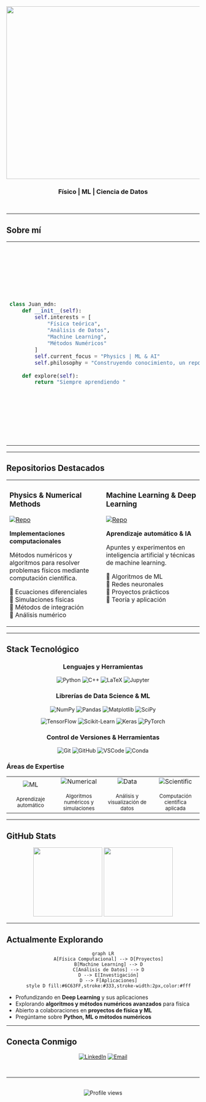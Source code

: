 <div align="center">

<img width="1792" height="450" alt="Captura de pantalla 2025-10-21 210232" src="https://github.com/user-attachments/assets/f425ad57-5089-4a1b-8a08-a87de179e08a" />

<br>

###  Físico | ML | Ciencia de Datos

<br>

---

</div>

##  Sobre mí

<table>
<tr>
<td width="50%">

```python
class Juan_mdn:
    def __init__(self):
        self.interests = [
            "Física teórica",
            "Análisis de Datos",
            "Machine Learning",
            "Métodos Numéricos"
        ]
        self.current_focus = "Physics | ML & AI"
        self.philosophy = "Construyendo conocimiento, un repositorio a la vez "
    
    def explore(self):
        return "Siempre aprendiendo "
```

</td>
<td width="50%">

###  Mi Enfoque

Combino **física**, **matemáticas** y **programación** para resolver los problemas que me interesan. Busco transformar teoría física en código funcional y explorar cómo el machine learning puede aplicarse a conceptos de física y matemáticas.

</td>
</tr>
</table>

---

##  Repositorios Destacados

<div align="center">

<table>
<tr>
<td width="50%" valign="top">

###  Physics & Numerical Methods
[![Repo](https://img.shields.io/badge/Ver_Repositorio-6C63FF?style=for-the-badge&logo=github&logoColor=white)](https://github.com/juareymal-ui/Portfolio-Roadmap-Physics-Numerical-Methods.)

**Implementaciones computacionales**

Métodos numéricos y algoritmos para resolver problemas físicos mediante computación científica.

🔹 Ecuaciones diferenciales  
🔹 Simulaciones físicas  
🔹 Métodos de integración  
🔹 Análisis numérico  

</td>
<td width="50%" valign="top">

###  Machine Learning & Deep Learning
[![Repo](https://img.shields.io/badge/Ver_Repositorio-ff6b6b?style=for-the-badge&logo=github&logoColor=white)](https://github.com/juareymal-ui/ML-AI-Lecture-Notes)

**Aprendizaje automático & IA**

Apuntes y experimentos en inteligencia artificial y técnicas de machine learning.

🔹 Algoritmos de ML  
🔹 Redes neuronales  
🔹 Proyectos prácticos  
🔹 Teoría y aplicación  

</td>
</tr>
</table>

</div>

---

## Stack Tecnológico

<div align="center">

### Lenguajes y Herramientas

<p>
<img src="https://img.shields.io/badge/Python-Scientific-4584b6?style=for-the-badge&logo=python&logoColor=white" alt="Python"/>
<img src="https://img.shields.io/badge/C++-00599C?style=for-the-badge&logo=cplusplus&logoColor=white" alt="C++"/>
<img src="https://img.shields.io/badge/LaTeX-008080?style=for-the-badge&logo=latex&logoColor=white" alt="LaTeX"/>
<img src="https://img.shields.io/badge/Jupyter-F37626?style=for-the-badge&logo=jupyter&logoColor=white" alt="Jupyter"/>
</p>

### Librerías de Data Science & ML

<p>
<img src="https://img.shields.io/badge/NumPy-013243?style=for-the-badge&logo=numpy&logoColor=white" alt="NumPy"/>
<img src="https://img.shields.io/badge/Pandas-150458?style=for-the-badge&logo=pandas&logoColor=white" alt="Pandas"/>
<img src="https://img.shields.io/badge/Matplotlib-11557c?style=for-the-badge&logo=python&logoColor=white" alt="Matplotlib"/>
<img src="https://img.shields.io/badge/SciPy-8CAAE6?style=for-the-badge&logo=scipy&logoColor=white" alt="SciPy"/>
</p>

<p>
<img src="https://img.shields.io/badge/TensorFlow-FF6F00?style=for-the-badge&logo=tensorflow&logoColor=white" alt="TensorFlow"/>
<img src="https://img.shields.io/badge/Scikit--Learn-F7931E?style=for-the-badge&logo=scikit-learn&logoColor=white" alt="Scikit-Learn"/>
<img src="https://img.shields.io/badge/Keras-D00000?style=for-the-badge&logo=keras&logoColor=white" alt="Keras"/>
<img src="https://img.shields.io/badge/PyTorch-EE4C2C?style=for-the-badge&logo=pytorch&logoColor=white" alt="PyTorch"/>
</p>

### Control de Versiones & Herramientas

<p>
<img src="https://img.shields.io/badge/Git-F05032?style=for-the-badge&logo=git&logoColor=white" alt="Git"/>
<img src="https://img.shields.io/badge/GitHub-181717?style=for-the-badge&logo=github&logoColor=white" alt="GitHub"/>
<img src="https://img.shields.io/badge/VSCode-007ACC?style=for-the-badge&logo=visualstudiocode&logoColor=white" alt="VSCode"/>
<img src="https://img.shields.io/badge/Conda-44A833?style=for-the-badge&logo=anaconda&logoColor=white" alt="Conda"/>
</p>

</div>

### Áreas de Expertise

<table>
</td>
<td align="center" width="25%">
<img src="https://img.shields.io/badge/Machine-Learning-ff6b6b?style=for-the-badge" alt="ML"/>
<br><br>
<sub>Aprendizaje automático </sub>
</td>
<td align="center" width="25%">
<img src="https://img.shields.io/badge/Numerical-Methods-6C63FF?style=for-the-badge" alt="Numerical"/>
<br><br>
<sub>Algoritmos numéricos y simulaciones</sub>
</td>
<td align="center" width="25%">
<img src="https://img.shields.io/badge/Data-Analysis-4584b6?style=for-the-badge" alt="Data"/>
<br><br>
<sub>Análisis y visualización de datos</sub>
</td>
<td align="center" width="25%">
<img src="https://img.shields.io/badge/Scientific-Computing-51cf66?style=for-the-badge" alt="Scientific"/>
<br><br>
<sub>Computación científica aplicada</sub>
</td>
</tr>
</table>

</div>

---

##  GitHub Stats

<div align="center">

<img height="180em" src="https://github-readme-stats.vercel.app/api?username=juareymal-ui&show_icons=true&theme=tokyonight&include_all_commits=true&count_private=true"/>
<img height="180em" src="https://github-readme-stats.vercel.app/api/top-langs/?username=juareymal-ui&layout=compact&langs_count=8&theme=tokyonight"/>

</div>

---

##  Actualmente Explorando

<div align="center">

```mermaid
graph LR
    A[Física Computacional] --> D[Proyectos]
    B[Machine Learning] --> D
    C[Análisis de Datos] --> D
    D --> E[Investigación]
    D --> F[Aplicaciones]
    style D fill:#6C63FF,stroke:#333,stroke-width:2px,color:#fff
```

</div>

-  Profundizando en **Deep Learning** y sus aplicaciones
-  Explorando **algoritmos y métodos numéricos avanzados** para física
-  Abierto a colaboraciones en **proyectos de física y ML**
-  Pregúntame sobre **Python, ML o métodos numéricos**

---

## Conecta Conmigo

<div align="center">

[![LinkedIn](https://img.shields.io/badge/LinkedIn-Juan_Maldonado-0A66C2?style=for-the-badge&logo=linkedin&logoColor=white)](https://www.linkedin.com/in/juan-de-jes%C3%BAs-reyes-maldonado-b7475a2b9/)
[![Email](https://img.shields.io/badge/Email-Contacto-D14836?style=for-the-badge&logo=gmail&logoColor=white)](mailto:lessjuareymal@gmail.com)

<br>

---

<br>

<img src="https://komarev.com/ghpvc/?username=juareymal-ui&color=6C63FF&style=for-the-badge&label=Visitas+al+Perfil" alt="Profile views"/>

</div>
